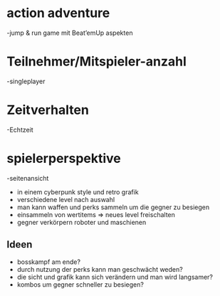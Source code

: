 # action adventure
-jump & run game mit  Beat’emUp aspekten

# Teilnehmer/Mitspieler-anzahl
-singleplayer

# Zeitverhalten
-Echtzeit

# spielerperspektive
-seitenansicht

- in einem cyberpunk style und retro grafik
- verschiedene level nach auswahl
- man kann waffen und perks sammeln um die gegner zu besiegen
- einsammeln von wertitems => neues level freischalten
- gegner verkörpern roboter und maschienen

## Ideen

- bosskampf am ende?
- durch nutzung der perks kann man geschwächt weden?
- die sicht und grafik kann sich verändern und man wird langsamer?
- kombos um gegner schneller zu besiegen?

